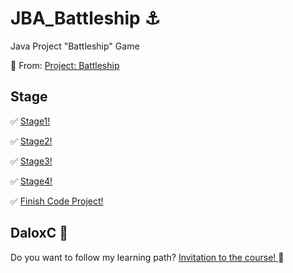 # JBA_Battleship ⚓
Java Project "Battleship" Game

📌 From: <A HREF="https://hyperskill.org/projects/125?track=8"> Project: Battleship </A> 

## Stage
✅ <A HREF="https://github.com/DaloxC/JBA_Battleship/blob/master/src/battleship/stage1/Main.java"> Stage1! </A>

✅ <A HREF="https://github.com/DaloxC/JBA_Battleship/blob/master/src/battleship/stage2/Main.java"> Stage2! </A>

✅ <A HREF="https://github.com/DaloxC/JBA_Battleship/blob/master/src/battleship/stage3/Main.java"> Stage3! </A>

✅ <A HREF="https://github.com/DaloxC/JBA_Battleship/blob/master/src/battleship/stage4/Main.java"> Stage4! </A>

✅ <A HREF="https://github.com/DaloxC/JBA_Battleship/blob/master/src/battleship/stage5/Main.java"> Finish Code Project! </A>

## DaloxC 🤙
Do you want to follow my learning path?
<A HREF="https//hyperskill.org/join/d4fba295d"> Invitation to the course! </A> 🚀
